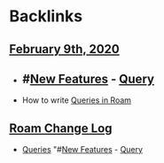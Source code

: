 
# Backlinks
## [February 9th, 2020](<February 9th, 2020.md>)
- ## #[New Features](<New Features.md>) - [Query](<Query.md>)

- How to write [Queries in Roam]([Query](<Query.md>))

## [Roam Change Log](<Roam Change Log.md>)
- [Queries](<Queries.md>) "#[New Features](<New Features.md>) - [Query](<Query.md>)

